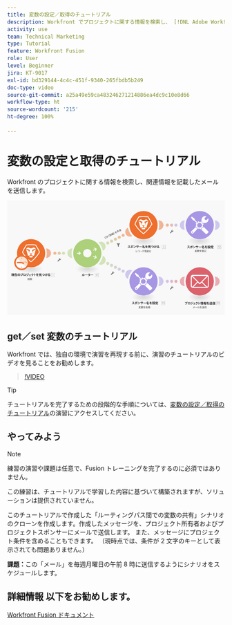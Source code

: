 ```yaml
---
title: 変数の設定／取得のチュートリアル
description: Workfront でプロジェクトに関する情報を検索し、 [!DNL Adobe Workfront Fusion] で関連情報を記載したメールを送信する方法を説明します。
activity: use
team: Technical Marketing
type: Tutorial
feature: Workfront Fusion
role: User
level: Beginner
jira: KT-9017
exl-id: bd329144-4c4c-451f-9340-265fbdb5b249
doc-type: video
source-git-commit: a25a49e59ca483246271214886ea4dc9c10e8d66
workflow-type: ht
source-wordcount: '215'
ht-degree: 100%

---
```


# 変数の設定と取得のチュートリアル

Workfront のプロジェクトに関する情報を検索し、関連情報を記載したメールを送信します。

![Fusion シナリオの画像](assets/universal-connectors-and-routing-8.png)

## get／set 変数のチュートリアル

Workfront では、独自の環境で演習を再現する前に、演習のチュートリアルのビデオを見ることをお勧めします。

>[!VIDEO](https://video.tv.adobe.com/v/335276/?quality=12&learn=on)

>[!TIP]
>
>チュートリアルを完了するための段階的な手順については、[変数の設定／取得のチュートリアル](https://experienceleague.adobe.com/docs/workfront-learn/tutorials-workfront/fusion/exercises/set-get-variables.html?lang=ja)の演習にアクセスしてください。

## やってみよう

>[!NOTE]
>
>練習の演習や課題は任意で、Fusion トレーニングを完了するのに必須ではありません。

この練習は、チュートリアルで学習した内容に基づいて構築されますが、ソリューションは提供されていません。

このチュートリアルで作成した「ルーティングパス間での変数の共有」シナリオのクローンを作成します。作成したメッセージを、プロジェクト所有者およびプロジェクトスポンサーにメールで送信します。 また、メッセージにプロジェクト条件を含めることもできます。 （現時点では、条件が 2 文字のキーとして表示されても問題ありません。）

**課題：**&#x200B;この「メール」を毎週月曜日の午前 8 時に送信するようにシナリオをスケジュールします。

## 詳細情報 以下をお勧めします。

[Workfront Fusion ドキュメント](https://experienceleague.adobe.com/docs/workfront/using/adobe-workfront-fusion/workfront-fusion-2.html?lang=ja)
